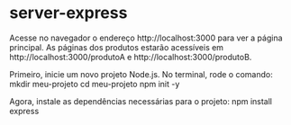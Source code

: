 # server-express

Acesse no navegador o endereço http://localhost:3000 para ver a página principal. As páginas dos produtos estarão acessíveis em http://localhost:3000/produtoA e http://localhost:3000/produtoB.


Primeiro, inicie um novo projeto Node.js. No terminal, rode o comando:
mkdir meu-projeto
cd meu-projeto
npm init -y

Agora, instale as dependências necessárias para o projeto:
npm install express


